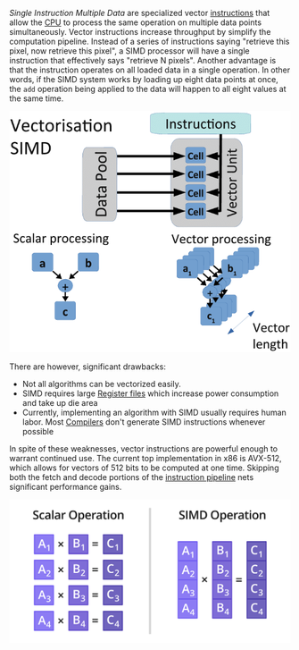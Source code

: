 
*Single Instruction Multiple Data* are specialized vector [instructions](ISA.md) that allow the [CPU](CPU.md) to process the same operation on multiple data points simultaneously. Vector instructions increase throughput by simplify the computation pipeline. Instead of a series of instructions saying "retrieve this pixel, now retrieve this pixel", a SIMD processor will have a single instruction that effectively says "retrieve N pixels". Another advantage is that the instruction operates on all loaded data in a single operation. In other words, if the SIMD system works by loading up eight data points at once, the `add` operation being applied to the data will happen to all eight values at the same time. 

![](../../Attachments/Pasted%20image%2020230117012312.png)

There are however, significant drawbacks:
- Not all algorithms can be vectorized easily.
- SIMD requires large [Register files](Registers.md) which increase power consumption and take up die area
- Currently, implementing an algorithm with SIMD usually requires human labor. Most [Compilers](../../Systems%20Software/Compiler.md) don't generate SIMD instructions whenever possible

In spite of these weaknesses, vector instructions are powerful enough to warrant continued use. The current top implementation in x86 is AVX-512, which allows for vectors of 512 bits to be computed at one time. Skipping both the fetch and decode portions of the [instruction pipeline](CPU.md) nets significant performance gains.

![](../../Attachments/Pasted%20image%2020230117012124.png)